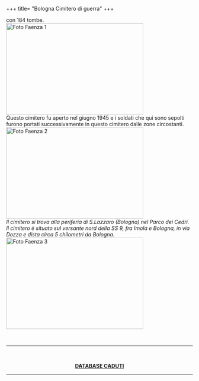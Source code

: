 +++
title= "Bologna Cimitero di guerra"
+++

con   184   tombe.
<br>
<a href="/images/files/Cimitero_Bologna1.JPG"  target=_blank><img src="/images/files/Cimitero_Bologna1.JPG" alt="Foto Faenza 1" width="370" height="247"></a><br>
Questo cimitero fu aperto nel giugno 1945 e i soldati che qui sono sepolti furono portati successivamente in questo cimitero dalle zone circostanti.
<br>
<a href="/images/files/Cimitero_Bologna2.JPG"  target=_blank><img src="/images/files/Cimitero_Bologna2.JPG" alt="Foto Faenza 2" width="370" height="247"></a><br>
<i>Il cimitero si trova alla periferia di S.Lazzaro (Bologna) nel Parco dei Cedri. Il cimitero è situato  sul versante nord della SS 9, fra Imola e Bologna, in via Dozza e dista circa 5 chilometri da Bologna.
</i><br>
<a href="/images/files/Cimitero_Bologna3.JPG"  target=_blank><img src="/images/files/Cimitero_Bologna3.JPG" alt="Foto Faenza 3" width="370" height="247"></a><br>

<br><hr><br>
<center><b><a href="/images/files/Bologna.pdf" > DATABASE CADUTI</a></b>
<br><hr><br>